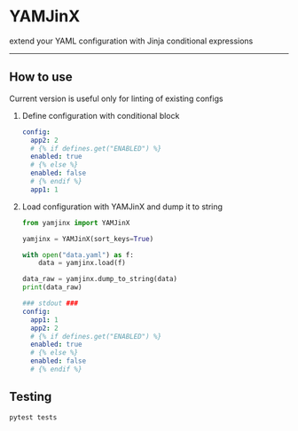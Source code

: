 

# YAMJinX

extend your YAML configuration with Jinja conditional expressions

---

## How to use

Current version is useful only for linting of existing configs

1. Define configuration with conditional block

    ```yaml
    config:
      app2: 2
      # {% if defines.get("ENABLED") %}
      enabled: true
      # {% else %}
      enabled: false
      # {% endif %}
      app1: 1
    ```
2. Load configuration with YAMJinX and dump it to string

    ```python
    from yamjinx import YAMJinX

    yamjinx = YAMJinX(sort_keys=True)

    with open("data.yaml") as f:
        data = yamjinx.load(f)

    data_raw = yamjinx.dump_to_string(data)
    print(data_raw)
    ```
    ```yaml
    ### stdout ###
    config:
      app1: 1
      app2: 2
      # {% if defines.get("ENABLED") %}
      enabled: true
      # {% else %}
      enabled: false
      # {% endif %}
    ```


## Testing

```bash
pytest tests
```
